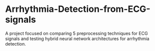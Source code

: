 # Arrhythmia-Detection-from-ECG-signals
A project focused on comparing 5 preprocessing techniques for ECG signals and testing hybrid neural network architectures for arrhythmia detection.
